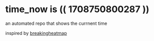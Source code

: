 # time_now is (( 1708750800287 ))

an automated repo that shows the currnent time

inspired by [breakingheatmap](https://github.com/breakingheatmap/breakingheatmap)